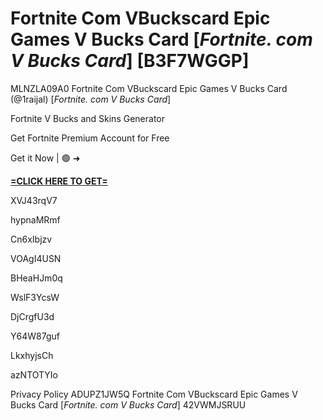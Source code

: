 # Fortnite Com VBuckscard Epic Games V Bucks Card [*Fortnite. com V Bucks Card*] [B3F7WGGP]

MLNZLA09A0 Fortnite Com VBuckscard Epic Games V Bucks Card (@1raijal) [*Fortnite. com V Bucks Card*]

Fortnite V Bucks and Skins Generator

Get Fortnite Premium Account for Free

Get it Now | 🟢 ➜ 

**[=CLICK HERE TO GET=](https://www.google.com/url?q=https%3A%2F%2Fappbitly.com%2FjHeMV)**

XVJ43rqV7

hypnaMRmf

Cn6xIbjzv

VOAgI4USN

BHeaHJm0q

WslF3YcsW

DjCrgfU3d

Y64W87guf

LkxhyjsCh

azNTOTYIo

Privacy Policy ADUPZ1JW5Q Fortnite Com VBuckscard Epic Games V Bucks Card [*Fortnite. com V Bucks Card*] 42VWMJSRUU

